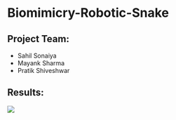 # Biomimicry-Robotic-Snake



## Project Team:
- Sahil Sonaiya
- Mayank Sharma
- Pratik Shiveshwar

## Results:
![](https://github.com/mayankysharma/Biomimicry-Robotic-Snake/blob/main/Result.gif)
